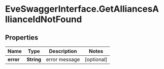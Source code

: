 # EveSwaggerInterface.GetAlliancesAllianceIdNotFound

## Properties
Name | Type | Description | Notes
------------ | ------------- | ------------- | -------------
**error** | **String** | error message | [optional] 


